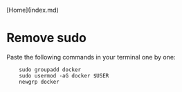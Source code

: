 \[Home](index.md)

# Remove sudo

Paste the following commands in your terminal one by one:
```
    sudo groupadd docker
    sudo usermod -aG docker $USER
    newgrp docker
```